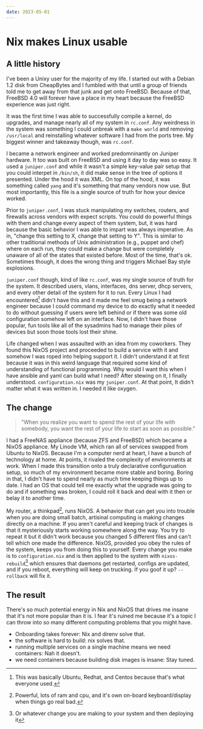```yaml
---
date: 2023-05-01
---
```

# Nix makes Linux usable

## A little history

I've been a Unixy user for the majority of my life. I started out with a Debian 1.2 disk
from CheapBytes and I fumbled with that until a group of friends told me to get away from that junk
and get onto FreeBSD. Because of that, FreeBSD 4.0 will forever have a place in my heart because the
FreeBSD experience was just right.

It was the first time I was able to successfully compile a kernel, do upgrades, and manage nearly
all of my system in `rc.conf`. Any weirdness in the system was something I could unbreak with a
`make world` and removing `/usr/local` and reinstalling whatever software I had from the ports tree.
My biggest winner and takeaway though, was `rc.conf`.

I became a network engineer and worked predomninantly on Juniper hardware. It too was built on
FreeBSD and using it day to day was so easy. It used a `juniper.conf` and while it wasn't a simple
key-value pair setup that you could interpet in `/bin/sh`, it did make sense in the tree of options
it presented. Under the hood it was XML. On top of the hood, it was something called `yang` and it's
something that many vendors now use. But most importantly, this file is a single source of truth for
how your device worked.

Prior to `juniper.conf`, I was stuck manipulating my switches, routers, and firewalls across vendors
with expect scripts. You could do powerful things with them and change every aspect of them system,
but, it was hard because the basic behavior I was able to impart was always imperative. As in,
"change this setting to X, change that setting to Y". This is similar to other traditional methods
of Unix administration (e.g., puppet and chef) where on each run, they could make a change but were
completely unaware of all of the states that existed before. Most of the time, that's ok. Sometimes
though, it does the wrong thing and triggers Michael Bay style explosions.

`juniper.conf` though, kind of like `rc.conf`, was my single source of truth for the system. It
described users, vlans, interfaces, dns server, dhcp servers, and every other detail of the system
for it to run. Every Linux I had encountered[^1] didn't have this and it made me feel smug being a
network engineer because I could command my device to do exactly what it needed to do without
guessing if users were left behind or if there was some old configuration somehow left on an
interface. Now, I didn't have those popular, fun tools like all of the sysadmins had to manage their
piles of devices but soon those tools lost their shine.

Life changed when I was assaulted with an idea from my coworkers. They found this NixOS project and
proceeded to build a service with it and somehow I was roped into helping support it. I didn't
understand it at first because it was in this weird language that required some kind of
understanding of functional programming. Why would I want this when I have ansible and yaml can
build what I need? After stewing on it, I finally understood. `configuration.nix` was my
`juniper.conf`. At that point, It didn't matter what it was written in. I needed it like oxygen.

## The change

> "When you realize you want to spend the rest of your life with somebody,
> you want the rest of your life to start as soon as possible."

I had a FreeNAS appliance (because ZFS and FreeBSD) which became a NixOS appliance. My Linode VM,
which ran all of services swapped from Ubuntu to NixOS. Because I'm a computer nerd at heart, I have
a bunch of technology at home. At points, it rivaled the complexity of environments at work. When I
made this transition onto a truly declarative configuruation setup, so much of my environment became
more stable and boring. Boring in that, I didn't have to spend nearly as much time keeping things up
to date. I had an OS that could tell me exactly what the upgrade was going to do and if something
was broken, I could roll it back and deal with it then or belay it to another time.

My router, a thinkpad[^2], runs NixOS. A behavior that can get you into trouble when you
are doing small batch, artisinal computing is making changes directly on a machine. If you aren't
careful and keeping track of changes is that it mysteriously starts working somewhere along the way.
You try to repeat it but it didn't work because you changed 5 different files and can't tell which
one made the difference. NixOS, provided you obey the rules of the system, keeps you from doing this to
yourself. Every change you make is to `configuration.nix` and is then applied to the system with
`nixos-rebuild`[^3] which ensures that daemons get restarted, configs are updated, and if you
reboot, everything will keep on trucking. If you goof it up? `--rollback` will fix it.


## The result

There's so much potential energy in Nix and NixOS that drives me insane that it's not more popular
than it is. I fear it's ruined me because it's a topic I can throw into so many different computing
problems that you might have.

* Onboarding takes forever: Nix and direnv solve that.
* the software is hard to build: nix solves that.
* running multiple services on a single machine means we need containers: Nah it doesn't.
* we need containers because building disk images is insane: Stay tuned.



[^1]: This was basically Ubuntu, Redhat, and Centos because that's what everyone used.
[^2]: Powerful, lots of ram and cpu, and it's own on-board keyboard/display when things go real bad.
[^3]: Or whatever change you are making to your system and then deploying it
